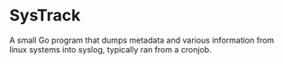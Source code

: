 SysTrack
========

A small Go program that dumps metadata and various information from linux
systems into syslog, typically ran from a cronjob.
